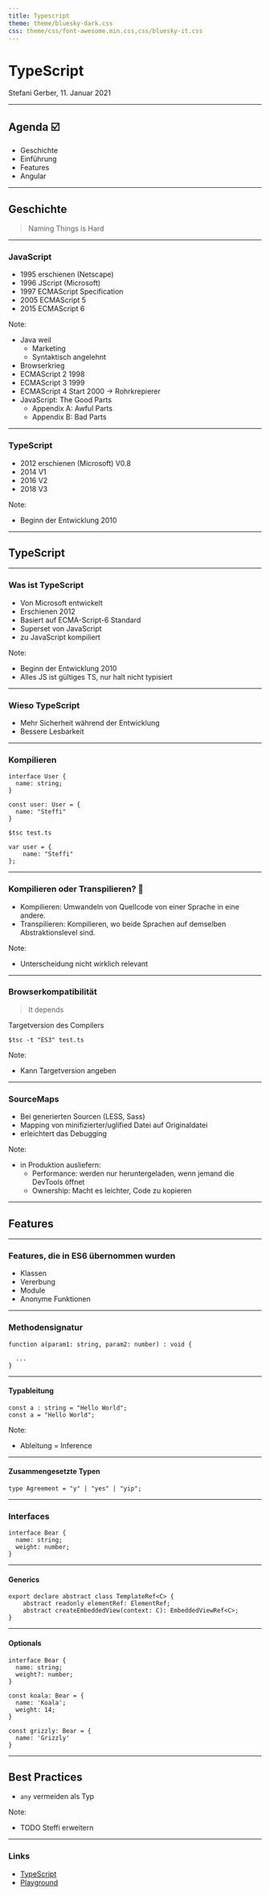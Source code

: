```yaml
---
title: Typescript
theme: theme/bluesky-dark.css
css: theme/css/font-awesome.min.css,css/bluesky-it.css
---
```

<base target="\_blank">

<!--lint disable rule-style-->

<!-- .slide: class="slide-title" -->
# TypeScript

Stefani Gerber, 11. Januar 2021

----

## Agenda ☑️

-   Geschichte
-   Einführung
-   Features
-   Angular


---
## Geschichte

> Naming Things is Hard


----
### JavaScript
-   1995 erschienen (Netscape)
-   1996 JScript (Microsoft)
-   1997 ECMAScript Specification
-   2005 ECMAScript 5
-   2015 ECMAScript 6

Note:
-   Java weil
    -   Marketing
    -   Syntaktisch angelehnt
-   Browserkrieg
-   ECMAScript 2 1998
-   ECMAScript 3 1999
-   ECMAScript 4 Start 2000 -> Rohrkrepierer
-   JavaScript: The Good Parts
    -   Appendix A: Awful Parts
    -   Appendix B: Bad Parts


----
### TypeScript
-   2012 erschienen (Microsoft) V0.8
-   2014 V1
-   2016 V2
-   2018 V3

Note:
-   Beginn der Entwicklung 2010

---
## TypeScript


----
### Was ist TypeScript
-   Von Microsoft entwickelt
-   Erschienen 2012
-   Basiert auf ECMA-Script-6 Standard
-   Superset von JavaScript
-   zu JavaScript kompiliert

Note:
-   Beginn der Entwicklung 2010
-   Alles JS ist gültiges TS, nur halt nicht typisiert


----
### Wieso TypeScript
-   Mehr Sicherheit während der Entwicklung
-   Bessere Lesbarkeit


----
### Kompilieren
```
interface User {
  name: string;
}

const user: User = {
  name: "Steffi"
}
```
<!-- .element: class="fragment" data-fragment-index="1" -->

`$tsc test.ts`
<!-- .element: class="fragment" data-fragment-index="2" -->

```
var user = {
    name: "Steffi"
};
```
<!-- .element: class="fragment" data-fragment-index="3" -->

----
### Kompilieren oder Transpilieren? 🤔
-   Kompilieren: Umwandeln von Quellcode von einer Sprache in eine andere.
-   Transpilieren: Kompilieren, wo beide Sprachen auf demselben Abstraktionslevel sind.

Note:
-   Unterscheidung nicht wirklich relevant

----
### Browserkompatibilität

> It depends

<!-- .element: class="fragment" data-fragment-index="1" -->

Targetversion des Compilers
<!-- .element: class="fragment" data-fragment-index="2" -->

`$tsc -t "ES3" test.ts`
<!-- .element: class="fragment" data-fragment-index="3" -->

Note:
-   Kann Targetversion angeben

----
### SourceMaps
-   Bei generierten Sourcen (LESS, Sass)
-   Mapping von minifizierter/uglified Datei auf Originaldatei
-   erleichtert das Debugging

Note:
-   in Produktion ausliefern:
    -   Performance: werden nur heruntergeladen, wenn jemand die DevTools öffnet
    -   Ownership: Macht es leichter, Code zu kopieren

---
## Features

----
### Features, die in ES6 übernommen wurden
-   Klassen
-   Vererbung
-   Module
-   Anonyme Funktionen

----
### Methodensignatur

```
function a(param1: string, param2: number) : void {

  ...
}
```

----
#### Typableitung

```
const a : string = "Hello World";
const a = "Hello World";
```

Note:
-   Ableitung = Inference

----
#### Zusammengesetzte Typen
```
type Agreement = "y" | "yes" | "yip";
```

----
### Interfaces
```
interface Bear {
  name: string;
  weight: number;
}
```

----
#### Generics
```
export declare abstract class TemplateRef<C> {
    abstract readonly elementRef: ElementRef;
    abstract createEmbeddedView(context: C): EmbeddedViewRef<C>;
}
```

----
#### Optionals
```
interface Bear {
  name: string;
  weight?: number;
}

const koala: Bear = {
  name: 'Koala';
  weight: 14;
}

const grizzly: Bear = {
  name: 'Grizzly'
}
```

---
## Best Practices
-   `any` vermeiden als Typ

Note:
-   TODO Steffi erweitern

----
### Links
-   [TypeScript](https://www.typescriptlang.org/)
-   [Playground](https://www.typescriptlang.org/play)
